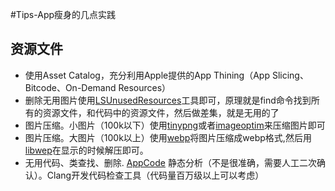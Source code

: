 #Tips-App瘦身的几点实践

## 资源文件

- 使用Asset Catalog，充分利用Apple提供的App Thining（App Slicing、Bitcode、On-Demand Resources）
- 删除无用图片使用[LSUnusedResources](https://github.com/tinymind/LSUnusedResources)工具即可，原理就是find命令找到所有的资源文件，和代码中的资源文件，然后做差集，就是无用的了
- 图片压缩。小图片（100k以下）使用[tinypng](https://tinypng.com/)或者[imageoptim](https://imageoptim.com/mac)来压缩图片即可
- 图片压缩。大图片（100k以上）使用[webp](https://developers.google.com/speed/webp/docs/precompiled)将图片压缩成webp格式,然后用[libwep](https://github.com/carsonmcdonald/WebP-iOS-example)在显示的时候解压即可。
- 无用代码、类查找、删除. [AppCode](https://www.jetbrains.com/objc/?fromMenu) 静态分析（不是很准确，需要人工二次确认）。Clang开发代码检查工具（代码量百万级以上可以考虑）
